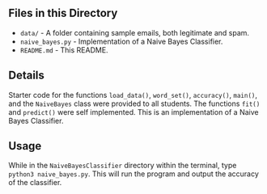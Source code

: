 ## Files in this Directory
* `data/` - A folder containing sample emails, both legitimate and spam.
* `naive_bayes.py` - Implementation of a Naive Bayes Classifier.
* `README.md` - This README.

## Details
Starter code for the functions `load_data()`, `word_set()`, `accuracy()`, `main()`, and the `NaiveBayes` class were provided to all students. The functions `fit()` and `predict()` were self implemented. This is an implementation of a Naive Bayes Classifier.

## Usage
While in the `NaiveBayesClassifier` directory within the terminal, type `python3 naive_bayes.py`. This will run the program and output the accuracy of the classifier.